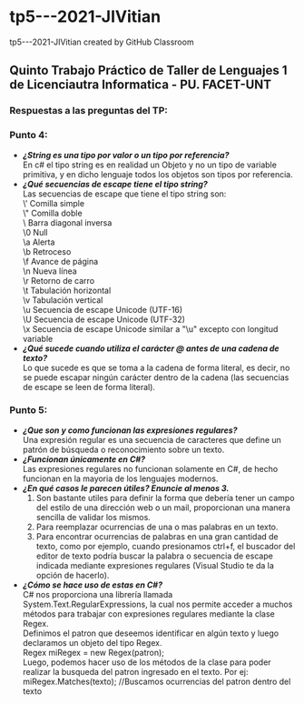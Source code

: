 # tp5---2021-JIVitian
tp5---2021-JIVitian created by GitHub Classroom

## Quinto Trabajo Práctico de Taller de Lenguajes 1 de Licenciautra Informatica - PU. FACET-UNT

### Respuestas a las preguntas del TP:
### Punto 4:
* ***¿String es una tipo por valor o un tipo por referencia?***  
	En c# el tipo string es en realidad un Objeto y no un tipo de variable primitiva, y en dicho lenguaje todos los objetos son tipos por referencia.
* ***¿Qué secuencias de escape tiene el tipo string?***  
	Las secuencias de escape que tiene el tipo string son:  
	  	\\'	Comilla simple  
		\\"	Comilla doble  
		\\	Barra diagonal inversa  
		\0	Null  
		\a	Alerta  
		\b	Retroceso  
		\f	Avance de página  
		\n	Nueva línea  
		\r	Retorno de carro  
		\t	Tabulación horizontal  
		\v	Tabulación vertical  
		\u	Secuencia de escape Unicode (UTF-16)  
		\U	Secuencia de escape Unicode (UTF-32)  
		\x	Secuencia de escape Unicode similar a "\u" excepto con longitud variable  
* ***¿Qué sucede cuando utiliza el carácter @ antes de una cadena de texto?***  
	Lo que sucede es que se toma a la cadena de forma literal, es decir, no se puede escapar ningún carácter dentro de la cadena (las secuencias de escape se leen de forma literal).

### Punto 5:
* ***¿Que son y como funcionan las expresiones regulares?***  
	Una expresión regular es una secuencia de caracteres que define un patrón de búsqueda o reconocimiento sobre un texto.	
* ***¿Funcionan únicamente en C#?***  
	Las expresiones regulares no funcionan solamente en C#, de hecho funcionan en la mayoria de los lenguajes modernos.
* ***¿En qué casos le parecen útiles? Enuncie al menos 3.***  
	1. Son bastante utiles para definir la forma que debería tener un campo del estilo de una dirección web o un mail, proporcionan una manera sencilla de validar los mismos.
	2. Para reemplazar ocurrencias de una o mas palabras en un texto.
	3. Para encontrar ocurrencias de palabras en una gran cantidad de texto, como por ejemplo, cuando presionamos ctrl+f, el buscador del editor de texto podría buscar la palabra o secuencia de escape indicada mediante expresiones regulares (Visual Studio te da la opción de hacerlo).
* ***¿Cómo se hace uso de estas en C#?***  
	C# nos proporciona una librería llamada System.Text.RegularExpressions, la cual nos permite acceder a muchos métodos para trabajar con expresiones regulares mediante la clase Regex.  
	Definimos el patron que deseemos identificar en algún texto y luego declaramos un objeto del tipo Regex.  
		 Regex miRegex = new Regex(patron);  
	Luego, podemos hacer uso de los métodos de la clase para poder realizar la busqueda del patron ingresado en el texto. Por ej:  
		 miRegex.Matches(texto); //Buscamos ocurrencias del patron dentro del texto
